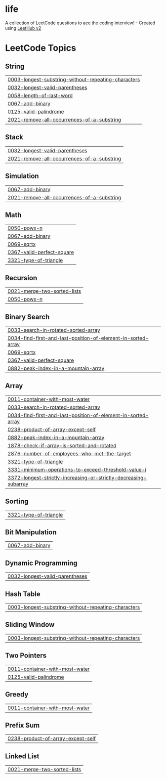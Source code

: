 # life
A collection of LeetCode questions to ace the coding interview! - Created using [LeetHub v2](https://github.com/arunbhardwaj/LeetHub-2.0)

<!---LeetCode Topics Start-->
# LeetCode Topics
## String
|  |
| ------- |
| [0003-longest-substring-without-repeating-characters](https://github.com/Arun7389/life/tree/master/0003-longest-substring-without-repeating-characters) |
| [0032-longest-valid-parentheses](https://github.com/Arun7389/life/tree/master/0032-longest-valid-parentheses) |
| [0058-length-of-last-word](https://github.com/Arun7389/life/tree/master/0058-length-of-last-word) |
| [0067-add-binary](https://github.com/Arun7389/life/tree/master/0067-add-binary) |
| [0125-valid-palindrome](https://github.com/Arun7389/life/tree/master/0125-valid-palindrome) |
| [2021-remove-all-occurrences-of-a-substring](https://github.com/Arun7389/life/tree/master/2021-remove-all-occurrences-of-a-substring) |
## Stack
|  |
| ------- |
| [0032-longest-valid-parentheses](https://github.com/Arun7389/life/tree/master/0032-longest-valid-parentheses) |
| [2021-remove-all-occurrences-of-a-substring](https://github.com/Arun7389/life/tree/master/2021-remove-all-occurrences-of-a-substring) |
## Simulation
|  |
| ------- |
| [0067-add-binary](https://github.com/Arun7389/life/tree/master/0067-add-binary) |
| [2021-remove-all-occurrences-of-a-substring](https://github.com/Arun7389/life/tree/master/2021-remove-all-occurrences-of-a-substring) |
## Math
|  |
| ------- |
| [0050-powx-n](https://github.com/Arun7389/life/tree/master/0050-powx-n) |
| [0067-add-binary](https://github.com/Arun7389/life/tree/master/0067-add-binary) |
| [0069-sqrtx](https://github.com/Arun7389/life/tree/master/0069-sqrtx) |
| [0367-valid-perfect-square](https://github.com/Arun7389/life/tree/master/0367-valid-perfect-square) |
| [3321-type-of-triangle](https://github.com/Arun7389/life/tree/master/3321-type-of-triangle) |
## Recursion
|  |
| ------- |
| [0021-merge-two-sorted-lists](https://github.com/Arun7389/life/tree/master/0021-merge-two-sorted-lists) |
| [0050-powx-n](https://github.com/Arun7389/life/tree/master/0050-powx-n) |
## Binary Search
|  |
| ------- |
| [0033-search-in-rotated-sorted-array](https://github.com/Arun7389/life/tree/master/0033-search-in-rotated-sorted-array) |
| [0034-find-first-and-last-position-of-element-in-sorted-array](https://github.com/Arun7389/life/tree/master/0034-find-first-and-last-position-of-element-in-sorted-array) |
| [0069-sqrtx](https://github.com/Arun7389/life/tree/master/0069-sqrtx) |
| [0367-valid-perfect-square](https://github.com/Arun7389/life/tree/master/0367-valid-perfect-square) |
| [0882-peak-index-in-a-mountain-array](https://github.com/Arun7389/life/tree/master/0882-peak-index-in-a-mountain-array) |
## Array
|  |
| ------- |
| [0011-container-with-most-water](https://github.com/Arun7389/life/tree/master/0011-container-with-most-water) |
| [0033-search-in-rotated-sorted-array](https://github.com/Arun7389/life/tree/master/0033-search-in-rotated-sorted-array) |
| [0034-find-first-and-last-position-of-element-in-sorted-array](https://github.com/Arun7389/life/tree/master/0034-find-first-and-last-position-of-element-in-sorted-array) |
| [0238-product-of-array-except-self](https://github.com/Arun7389/life/tree/master/0238-product-of-array-except-self) |
| [0882-peak-index-in-a-mountain-array](https://github.com/Arun7389/life/tree/master/0882-peak-index-in-a-mountain-array) |
| [1878-check-if-array-is-sorted-and-rotated](https://github.com/Arun7389/life/tree/master/1878-check-if-array-is-sorted-and-rotated) |
| [2876-number-of-employees-who-met-the-target](https://github.com/Arun7389/life/tree/master/2876-number-of-employees-who-met-the-target) |
| [3321-type-of-triangle](https://github.com/Arun7389/life/tree/master/3321-type-of-triangle) |
| [3331-minimum-operations-to-exceed-threshold-value-i](https://github.com/Arun7389/life/tree/master/3331-minimum-operations-to-exceed-threshold-value-i) |
| [3372-longest-strictly-increasing-or-strictly-decreasing-subarray](https://github.com/Arun7389/life/tree/master/3372-longest-strictly-increasing-or-strictly-decreasing-subarray) |
## Sorting
|  |
| ------- |
| [3321-type-of-triangle](https://github.com/Arun7389/life/tree/master/3321-type-of-triangle) |
## Bit Manipulation
|  |
| ------- |
| [0067-add-binary](https://github.com/Arun7389/life/tree/master/0067-add-binary) |
## Dynamic Programming
|  |
| ------- |
| [0032-longest-valid-parentheses](https://github.com/Arun7389/life/tree/master/0032-longest-valid-parentheses) |
## Hash Table
|  |
| ------- |
| [0003-longest-substring-without-repeating-characters](https://github.com/Arun7389/life/tree/master/0003-longest-substring-without-repeating-characters) |
## Sliding Window
|  |
| ------- |
| [0003-longest-substring-without-repeating-characters](https://github.com/Arun7389/life/tree/master/0003-longest-substring-without-repeating-characters) |
## Two Pointers
|  |
| ------- |
| [0011-container-with-most-water](https://github.com/Arun7389/life/tree/master/0011-container-with-most-water) |
| [0125-valid-palindrome](https://github.com/Arun7389/life/tree/master/0125-valid-palindrome) |
## Greedy
|  |
| ------- |
| [0011-container-with-most-water](https://github.com/Arun7389/life/tree/master/0011-container-with-most-water) |
## Prefix Sum
|  |
| ------- |
| [0238-product-of-array-except-self](https://github.com/Arun7389/life/tree/master/0238-product-of-array-except-self) |
## Linked List
|  |
| ------- |
| [0021-merge-two-sorted-lists](https://github.com/Arun7389/life/tree/master/0021-merge-two-sorted-lists) |
<!---LeetCode Topics End-->